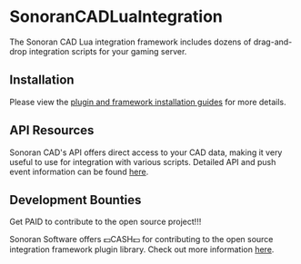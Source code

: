 # SonoranCADLuaIntegration

The Sonoran CAD Lua integration framework includes dozens of drag-and-drop integration scripts for your gaming server.

## Installation

Please view the [plugin and framework installation guides](https://info.sonorancad.com/integration-plugins/integration-plugins) for more details.

## API Resources

Sonoran CAD's API offers direct access to your CAD data, making it very useful to use for integration with various scripts. Detailed API and push event information can be found [here](https://info.sonorancad.com/sonoran-cad/api-integration/api-endpoints/).

## Development Bounties
Get PAID to contribute to the open source project!!!

Sonoran Software offers 💵CASH💵 for contributing to the open source integration framework plugin library. Check out more information [here](https://info.sonorancad.com/sonoran-cad/developer-bounties).
